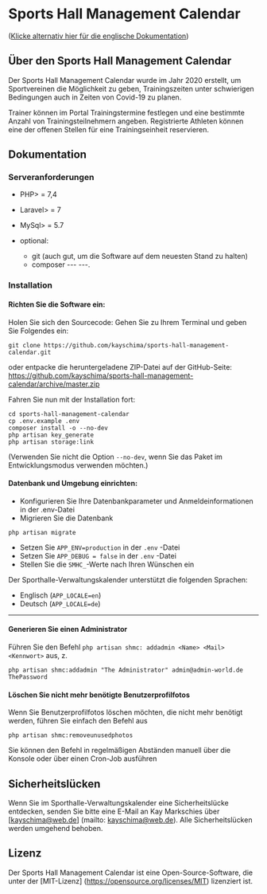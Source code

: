 # Sports Hall Management Calendar
([Klicke alternativ hier für die englische Dokumentation](https://github.com/kayschima/sports-hall-management-calendar/blob/master/README.md))

## Über den Sports Hall Management Calendar

Der Sports Hall Management Calendar wurde im Jahr 2020 erstellt, um Sportvereinen die Möglichkeit zu geben, Trainingszeiten unter schwierigen Bedingungen auch in Zeiten von Covid-19 zu planen.

Trainer können im Portal Trainingstermine festlegen und eine bestimmte Anzahl von Trainingsteilnehmern angeben.
Registrierte Athleten können eine der offenen Stellen für eine Trainingseinheit reservieren.

## Dokumentation

### Serveranforderungen
- PHP> = 7,4
- Laravel> = 7
- MySql> = 5.7

- optional:
    - git (auch gut, um die Software auf dem neuesten Stand zu halten)
    - composer
--- ---.
### Installation
#### Richten Sie die Software ein:
Holen Sie sich den Sourcecode:
Gehen Sie zu Ihrem Terminal und geben Sie Folgendes ein:
```shell
git clone https://github.com/kayschima/sports-hall-management-calendar.git
```
oder entpacke die heruntergeladene ZIP-Datei auf der GitHub-Seite:
https://github.com/kayschima/sports-hall-management-calendar/archive/master.zip

Fahren Sie nun mit der Installation fort:
```shell
cd sports-hall-management-calendar
cp .env.example .env
composer install -o --no-dev
php artisan key_generate
php artisan storage:link
```
(Verwenden Sie nicht die Option  `--no-dev`, wenn Sie das Paket im Entwicklungsmodus verwenden möchten.)

#### Datenbank und Umgebung einrichten:
 - Konfigurieren Sie Ihre Datenbankparameter und Anmeldeinformationen in der .env-Datei
 - Migrieren Sie die Datenbank
 ```shell
 php artisan migrate
 ```
 - Setzen Sie `APP_ENV=production` in der `.env` -Datei
 - Setzen Sie `APP_DEBUG = false` in der `.env` -Datei
 - Stellen Sie die `SMHC_`-Werte nach Ihren Wünschen ein
 
 Der Sporthalle-Verwaltungskalender unterstützt die folgenden Sprachen:
 - Englisch (`APP_LOCALE=en`)
 - Deutsch (`APP_LOCALE=de`)
---
#### Generieren Sie einen Administrator
Führen Sie den Befehl `php artisan shmc: addadmin <Name> <Mail> <Kennwort>` aus, z.
```shell
php artisan shmc:addadmin "The Administrator" admin@admin-world.de ThePassword
```

#### Löschen Sie nicht mehr benötigte Benutzerprofilfotos
Wenn Sie Benutzerprofilfotos löschen möchten, die nicht mehr benötigt werden, führen Sie einfach den Befehl aus
```shell
php artisan shmc:removeunusedphotos
```
Sie können den Befehl in regelmäßigen Abständen manuell über die Konsole oder über einen Cron-Job ausführen

## Sicherheitslücken

Wenn Sie im Sporthalle-Verwaltungskalender eine Sicherheitslücke entdecken, senden Sie bitte eine E-Mail an Kay Markschies über [kayschima@web.de] (mailto: kayschima@web.de). Alle Sicherheitslücken werden umgehend behoben.

## Lizenz

Der Sports Hall Management Calendar ist eine Open-Source-Software, die unter der [MIT-Lizenz] (https://opensource.org/licenses/MIT) lizenziert ist.
